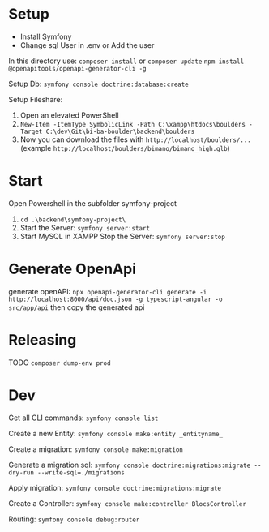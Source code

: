 # Setup
- Install Symfony
- Change sql User in .env or Add the user

In this directory use:
``composer install`` or ``composer update``
``npm install @openapitools/openapi-generator-cli -g``

Setup Db:
``symfony console doctrine:database:create``

Setup Fileshare:
1. Open an elevated PowerShell
2. ``New-Item -ItemType SymbolicLink -Path C:\xampp\htdocs\boulders -Target C:\dev\Git\bi-ba-boulder\backend\boulders``
3. Now you can download the files with ``http://localhost/boulders/...`` (example ``http://localhost/boulders/bimano/bimano_high.glb``)

# Start
Open Powershell in the subfolder symfony-project
1. ``cd .\backend\symfony-project\``
2. Start the Server: ``symfony server:start``
3. Start MySQL in XAMPP
Stop the Server: ``symfony server:stop``

# Generate OpenApi
generate openAPI:
``npx openapi-generator-cli generate -i http://localhost:8000/api/doc.json -g typescript-angular -o src/app/api``
then copy the generated api

# Releasing
TODO
``composer dump-env prod``

# Dev
Get all CLI commands:
``symfony console list``

Create a new Entity:
``symfony console make:entity _entityname_``

Create a migration:
``symfony console make:migration``

Generate a migration sql:
``symfony console doctrine:migrations:migrate --dry-run --write-sql=./migrations``

Apply migration:
``symfony console doctrine:migrations:migrate``

Create a Controller:
``symfony console make:controller BlocsController``

Routing:
``symfony console debug:router``
